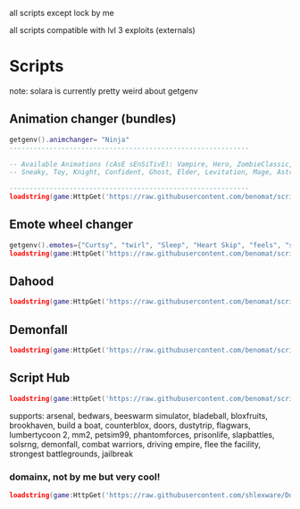 all scripts except lock by me

all scripts compatible with lvl 3 exploits (externals)

# Scripts

note: solara is currently pretty weird about getgenv

## Animation changer (bundles)
```lua
getgenv().animchanger= "Ninja"
------------------------------------------------------------

-- Available Animations (cAsE sEnSiTivE): Vampire, Hero, ZombieClassic, Cowboy, Patrol, Bold, ZombieFE, Princess, Popstar, 
-- Sneaky, Toy, Knight, Confident, Ghost, Elder, Levitation, Mage, Astronaut, Ninja, Werewolf, Cartoon, Pirate

------------------------------------------------------------
loadstring(game:HttpGet('https://raw.githubusercontent.com/benomat/scripts/m/a'))()
```
## Emote wheel changer
```lua
getgenv().emotes={"Curtsy", "twirl", "Sleep", "Heart Skip", "feels", "strut", "sliving", "faceframe"}
loadstring(game:HttpGet('https://raw.githubusercontent.com/benomat/scripts/m/e'))()
```
## Dahood
```lua
loadstring(game:HttpGet('https://raw.githubusercontent.com/benomat/scripts/m/lock'))()
```
## Demonfall
```lua
loadstring(game:HttpGet('https://raw.githubusercontent.com/benomat/scripts/m/demonfall'))()
```

## Script Hub
```lua
loadstring(game:HttpGet('https://raw.githubusercontent.com/benomat/scripts/m/hub'))()
```
supports: arsenal, bedwars, beeswarm simulator, bladeball, bloxfruits, brookhaven, build a boat, counterblox, doors, dustytrip, flagwars, lumbertycoon 2, mm2, petsim99, phantomforces, prisonlife, slapbattles, solsrng, demonfall, combat warriors, driving empire, flee the facility, strongest battlegrounds, jailbreak

### domainx, not by me but very cool!
```lua
loadstring(game:HttpGet('https://raw.githubusercontent.com/shlexware/DomainX/main/source',true))()
```
